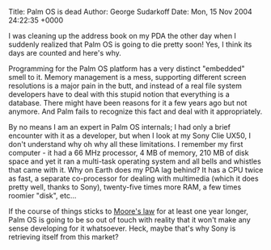 Title: Palm OS is dead
Author: George Sudarkoff
Date: Mon, 15 Nov 2004 24:22:35 +0000

I was cleaning up the address book on my PDA the other day when I suddenly realized that Palm OS is going to die pretty soon! Yes, I think its days are counted and here's why.

Programming for the Palm OS platform has a very distinct "embedded" smell to it. Memory management is a mess, supporting different screen resolutions is a major pain in the butt, and instead of a real file system developers have to deal with this stupid notion that everything is a database. There might have been reasons for it a few years ago but not anymore. And Palm fails to recognize this fact and deal with it appropriately.

By no means I am an expert in Palm OS internals; I had only a brief encounter with it as a developer, but when I look at my Sony Clie UX50, I don't understand why oh why all these limitations. I remember my first computer - it had a 66 MHz processor, 4 MB of memory, 210 MB of disk space and yet it ran a multi-task operating system and all bells and whistles that came with it. Why on Earth does my PDA lag behind? It has a CPU twice as fast, a separate co-processor for dealing with multimedia (which it does pretty well, thanks to Sony), twenty-five times more RAM, a few times roomier "disk", etc...

If the course of things sticks to [Moore's law](http://en.wikipedia.org/wiki/Moore%27s_law) for at least one year longer, Palm OS is going to be so out of touch with reality that it won't make any sense developing for it whatsoever. Heck, maybe that's why Sony is retrieving itself from this market?
